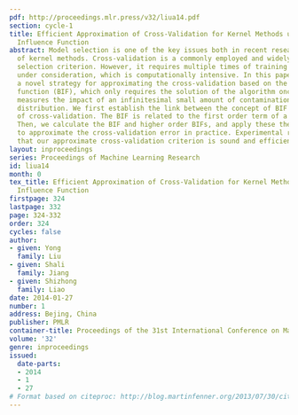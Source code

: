 ```yaml
---
pdf: http://proceedings.mlr.press/v32/liua14.pdf
section: cycle-1
title: Efficient Approximation of Cross-Validation for Kernel Methods using Bouligand
  Influence Function
abstract: Model selection is one of the key issues both in recent research and application
  of kernel methods. Cross-validation is a commonly employed and widely accepted model
  selection criterion. However, it requires multiple times of training the algorithm
  under consideration, which is computationally intensive. In this paper, we present
  a novel strategy for approximating the cross-validation based on the Bouligand influence
  function (BIF), which only requires the solution of the algorithm once. The BIF
  measures the impact of an infinitesimal small amount of contamination of the original
  distribution. We first establish the link between the concept of BIF and the concept
  of cross-validation. The BIF is related to the first order term of a Taylor expansion.
  Then, we calculate the BIF and higher order BIFs, and apply these theoretical results
  to approximate the cross-validation error in practice. Experimental results demonstrate
  that our approximate cross-validation criterion is sound and efficient.
layout: inproceedings
series: Proceedings of Machine Learning Research
id: liua14
month: 0
tex_title: Efficient Approximation of Cross-Validation for Kernel Methods using Bouligand
  Influence Function
firstpage: 324
lastpage: 332
page: 324-332
order: 324
cycles: false
author:
- given: Yong
  family: Liu
- given: Shali
  family: Jiang
- given: Shizhong
  family: Liao
date: 2014-01-27
number: 1
address: Bejing, China
publisher: PMLR
container-title: Proceedings of the 31st International Conference on Machine Learning
volume: '32'
genre: inproceedings
issued:
  date-parts:
  - 2014
  - 1
  - 27
# Format based on citeproc: http://blog.martinfenner.org/2013/07/30/citeproc-yaml-for-bibliographies/
---
```

